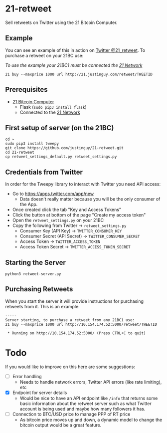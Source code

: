 # 21-retweet

Sell retweets on Twitter using the 21 Bitcoin Computer.

## Example

You can see an example of this in action on [Twitter @21_retweet](https://twitter.com/21_retweet).
To purchase a retweet on your 21BC use:

*To use the example your 21BC1 must be connected the [21 Network](https://21.co/learn/introduction-to-the-21-bitcoin-computer/#join-the-peer-to-peer-network)*
```
21 buy --maxprice 1000 url http://21.justinguy.com/retweet/TWEETID
```

## Prerequisites

- [21 Bitcoin Computer](https://21.co)
  - Flask (`sudo pip3 install flask`)
  - Connected to the [21 Network](https://21.co/learn/introduction-to-the-21-bitcoin-computer/#join-the-peer-to-peer-network)

## First setup of server (on the 21BC)

    cd ~
    sudo pip3 install tweepy
    git clone https://github.com/justinguy/21-retweet.git
    cd 21-retweet
    cp retweet_settings_default.py retweet_settings.py

## Credentials from Twitter

In order for the Tweepy library to interact with Twitter you need API access:

- Go to https://apps.twitter.com/app/new
  - Data doesn't really matter because you will be the only consumer of the App.
- Once created click the tab "Key and Access Tokens"
- Click the button at bottom of the page "Create my access token"
- Open the `retweet_settings.py` on your 21BC
- Copy the following from Twitter -> `retweet_settings.py`
  - Consumer Key (API Key) -> `TWITTER_CONSUMER_KEY`
  - Consumer Secret (API Secret) -> `TWITTER_CONSUMER_SECRET`
  - Access Token -> `TWITTER_ACCESS_TOKEN`
  - Access Token Secret -> `TWITTER_ACCESS_TOKEN_SECRET`

## Starting the Server

    python3 retweet-server.py
    
## Purchasing Retweets

When you start the server it will provide instructions for purchasing retweets from it. This is an example:
```
-----
Server starting, to purchase a retweet from any 21BC1 use:
21 buy --maxprice 1000 url http://10.154.174.52:5000/retweet/TWEETID
-----
 * Running on http://10.154.174.52:5000/ (Press CTRL+C to quit)
```

# Todo

If you would like to improve on this here are some suggestions:
- [ ] Error handling
  - Needs to handle network errors, Twitter API errors (like rate limiting), etc
- [x] Endpoint for server details
  - Would be nice to have an API endpoint like `/info` that returns some basic information about the retweet server such as what Twitter account is being used and maybe how many followers it has.
- [ ] Connection to BTC/USD price to manage PPP of RT price
  - As bitcoin price moves up and down, a dynamic model to change the bitcoin output would be a great feature.

